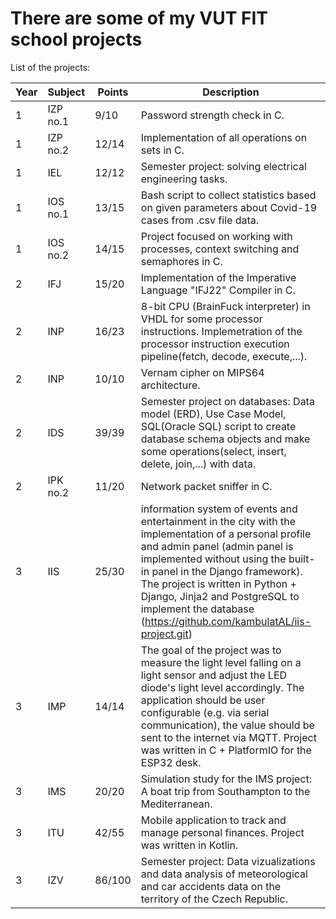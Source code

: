# There are some of my VUT FIT school projects

List of the projects:

Year|Subject | Points | Description
---| --- | --- | ---
1 | IZP no.1 | 9/10 | Password strength check in C.
1 | IZP no.2 | 12/14 | Implementation of all operations on sets in C.
1 | IEL | 12/12 | Semester project: solving electrical engineering tasks.
1 | IOS no.1 | 13/15 | Bash script to collect statistics based on given parameters about Covid-19 cases from  .csv file data.
1 | IOS no.2 | 14/15 | Project focused on working with processes, context switching and semaphores in C.
2 | IFJ | 15/20 | Implementation of the Imperative Language "IFJ22" Compiler in C.
2 | INP | 16/23 | 8-bit CPU (BrainFuck interpreter) in VHDL for some processor instructions. Implemetration of the processor instruction execution pipeline(fetch, decode, execute,...).
2 | INP | 10/10 | Vernam cipher on MIPS64 architecture.
2 | IDS | 39/39 | Semester project on databases:  Data model (ERD), Use Case Model, SQL(Oracle SQL) script to create database schema objects and make some operations(select, insert, delete, join,...) with data.
2 | IPK no.2 | 11/20 | Network packet sniffer in C.
3 | IIS | 25/30 | information system of events and entertainment in the city with the implementation of a personal profile and admin panel (admin panel is implemented without using the built-in panel in the Django framework). The project is written in Python + Django, Jinja2 and PostgreSQL to implement the database (https://github.com/kambulatAL/iis-project.git)
3 | IMP | 14/14 | The goal of the project was to measure the light level falling on a light sensor and adjust the LED diode's light level accordingly. The application should be user configurable (e.g. via serial communication), the value should be sent to the internet via MQTT. Project was written in C + PlatformIO for the ESP32 desk.
3 | IMS | 20/20 | Simulation study for the IMS project: A boat trip from Southampton to the Mediterranean.
3 | ITU | 42/55 | Mobile application to track and manage personal finances. Project was written in Kotlin.
3 | IZV | 86/100 | Semester project: Data vizualizations and data analysis of meteorological and car accidents data on the territory of the Czech Republic.
